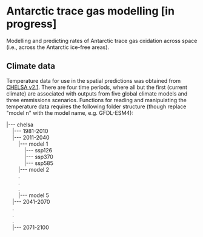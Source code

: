 # Antarctic trace gas modelling [in progress]
Modelling and predicting rates of Antarctic trace gas oxidation across space (i.e., across the Antarctic ice-free areas).

## Climate data
Temperature data for use in the spatial predictions was obtained from [CHELSA v2.1](https://chelsa-climate.org/downloads/). There are four time periods, where all but the first (current climate) are associated with outputs from five global climate models and three emmissions scenarios. Functions for reading and manipulating the temperature data requires the following folder structure (though replace "model n" with the model name, e.g. GFDL-ESM4):

|--- chelsa  
&nbsp;&nbsp;&nbsp;&nbsp;|--- 1981-2010  
&nbsp;&nbsp;&nbsp;&nbsp;|--- 2011-2040  
&nbsp;&nbsp;&nbsp;&nbsp;&nbsp;&nbsp;&nbsp;&nbsp;|--- model 1  
&nbsp;&nbsp;&nbsp;&nbsp;&nbsp;&nbsp;&nbsp;&nbsp;&nbsp;&nbsp;&nbsp;&nbsp;|--- ssp126  
&nbsp;&nbsp;&nbsp;&nbsp;&nbsp;&nbsp;&nbsp;&nbsp;&nbsp;&nbsp;&nbsp;&nbsp;|--- ssp370  
&nbsp;&nbsp;&nbsp;&nbsp;&nbsp;&nbsp;&nbsp;&nbsp;&nbsp;&nbsp;&nbsp;&nbsp;|--- ssp585  
&nbsp;&nbsp;&nbsp;&nbsp;&nbsp;&nbsp;&nbsp;&nbsp;|--- model 2  
&nbsp;&nbsp;&nbsp;&nbsp;&nbsp;&nbsp;&nbsp;&nbsp;.  
&nbsp;&nbsp;&nbsp;&nbsp;&nbsp;&nbsp;&nbsp;&nbsp;.  
&nbsp;&nbsp;&nbsp;&nbsp;&nbsp;&nbsp;&nbsp;&nbsp;.  
&nbsp;&nbsp;&nbsp;&nbsp;&nbsp;&nbsp;&nbsp;&nbsp;|--- model 5  
&nbsp;&nbsp;&nbsp;&nbsp;|--- 2041-2070  
&nbsp;&nbsp;&nbsp;&nbsp;.  
&nbsp;&nbsp;&nbsp;&nbsp;.  
&nbsp;&nbsp;&nbsp;&nbsp;.  
&nbsp;&nbsp;&nbsp;&nbsp;|--- 2071-2100
